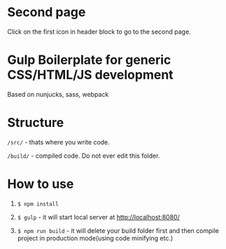 Second page
=============

Click on the first icon in header block to go to the second page.


Gulp Boilerplate for generic CSS/HTML/JS development
=============

Based on nunjucks, sass, webpack

Structure
=============
`/src/` - thats where you write code.

`/build/` - compiled code. Do not ever edit this folder.


How to use
=============

1) `$ npm install`

2) `$ gulp` - it will start local server at <a href="http://localhost:8080/">http://localhost:8080/</a>

3) `$ npm run build` - it will delete your build folder first and then compile project in production mode(using code minifying etc.)